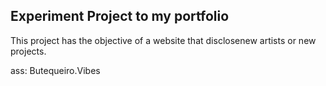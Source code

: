 ## Experiment Project to my portfolio

This project has the objective of a website that disclosenew artists or new projects.

ass: Butequeiro.Vibes